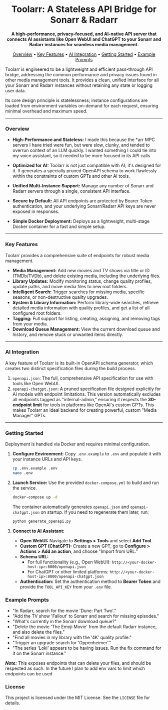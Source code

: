 <div align="center">

  <h1>Toolarr: A Stateless API Bridge for Sonarr & Radarr</h1>
  <p>
    <strong>A high-performance, privacy-focused, and AI-native API server that connects AI assistants like Open WebUI and ChatGPT to your Sonarr and Radarr instances for seamless media management.</strong>
  </p>
  <p>
    <a href="#overview">Overview</a> •
    <a href="#key-features">Key Features</a> •
    <a href="#ai-integration">AI Integration</a> •
    <a href="#getting-started">Getting Started</a> •
    <a href="#example-prompts">Example Prompts</a>
  </p>
</div>

Toolarr is engineered to be a lightweight and efficient pass-through API bridge, addressing the common performance and privacy issues found in other media management tools. It provides a clean, unified interface for all your Sonarr and Radarr instances without retaining any state or logging user data.

Its core design principle is statelessness; instance configurations are loaded from environment variables on-demand for each request, ensuring minimal overhead and maximum speed.

***

### Overview

-   **High-Performance and Stateless:** I made this because the *arr MPC servers I have tried were fun, but were slow, clunky, and tended to overrun context of an LLM quickly. I wanted something I could tie into my voice assistant, so it needed to be more focused in its API calls

-   **Optimized for AI:** Toolarr is not just compatible with AI; it's designed for it. It generates a specially pruned OpenAPI schema to work flawlessly within the constraints of custom GPTs and other AI tools.
-   **Unified Multi-Instance Support:** Manage any number of Sonarr and Radarr servers through a single, consistent API interface.
-   **Secure by Default:** All API endpoints are protected by Bearer Token authentication, and your underlying Sonarr/Radarr API keys are never exposed in responses.
-   **Simple Docker Deployment:** Deploys as a lightweight, multi-stage Docker container for a fast and simple setup.

***

### Key Features

Toolarr provides a comprehensive suite of endpoints for robust media management.

-   **Media Management:** Add new movies and TV shows via title or ID (TMDb/TVDb), and delete existing media, including the underlying files.
-   **Library Updates:** Modify monitoring status, change quality profiles, update paths, and move media files to new root folders.
-   **Intelligent Search:** Trigger searches for missing media, specific seasons, or non-destructive quality upgrades.
-   **System & Library Information:** Perform library-wide searches, retrieve detailed media information with quality profiles, and get a list of all configured root folders.
-   **Tagging:** Full support for listing, creating, assigning, and removing tags from your media.
-   **Download Queue Management:** View the current download queue and history, and remove stuck or unwanted items directly.

***

### AI Integration

A key feature of Toolarr is its built-in OpenAPI schema generator, which creates two distinct specification files during the build process.

1.  `openapi.json`: The full, comprehensive API specification for use with tools like Open WebUI.
2.  `openapi-chatgpt.json`: A pruned specification file designed explicitly for AI models with endpoint limitations. This version automatically excludes all endpoints tagged as "internal-admin," ensuring it respects the **30-endpoint limit** for tools in platforms like OpenAI's custom GPTs. This makes Toolarr an ideal backend for creating powerful, custom "Media Manager" GPTs.

***

### Getting Started

Deployment is handled via Docker and requires minimal configuration.

1.  **Configure Environment:** Copy `.env.example` to `.env` and populate it with your instance URLs and API keys.
    ```bash
    cp .env.example .env
    nano .env
    ```

2.  **Launch Service:** Use the provided `docker-compose.yml` to build and run the service.
    ```bash
    docker-compose up -d
    ```
    The container automatically generates `openapi.json` and `openapi-chatgpt.json` on startup. If you need to regenerate them later, run:
    ```bash
    python generate_openapi.py
    ```

3.  **Connect to AI Assistant:**
    -   **Open WebUI:** Navigate to **Settings > Tools** and select **Add Tool**.
    -   **Custom GPT (ChatGPT):** Create a new GPT, go to **Configure > Actions > Add an action**, and choose "Import from URL."
    -   **Schema URL:**
        -   For full functionality (e.g., Open WebUI): `http://<your-docker-host-ip>:8000/openapi.json`
        -   For ChatGPT or other limited platforms: `http://<your-docker-host-ip>:8000/openapi-chatgpt.json`
    -   **Authentication:** Set the authentication method to **Bearer Token** and provide the `TOOL_API_KEY` from your `.env` file.

### Example Prompts

-   "In Radarr, search for the movie 'Dune: Part Two'."
-   "Add the TV show 'Fallout' to Sonarr and search for missing episodes."
-   "What's currently in the Sonarr download queue?"
-   "Delete the movie 'The Emoji Movie' from the default Radarr instance, and also delete the files."
-   "Find all movies in my library with the '4K' quality profile."
-   "Trigger an upgrade search for 'Oppenheimer'."
-   "The series 'Loki' appears to be having issues. Run the fix command for it on the Sonarr instance."

***Note:*** This exposes endpoints that can delete your files, and should be respected as such. In the future I plan to add env vars to limit which endpoints can be used
### License

This project is licensed under the MIT License. See the `LICENSE` file for details.
